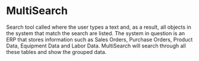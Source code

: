 # MultiSearch
Search tool called where the user types a text and, as a result, all objects in the system that match the search are listed.  The system in question is an ERP that stores information such as Sales Orders, Purchase Orders, Product Data, Equipment Data and Labor Data.  MultiSearch will search through all these tables and show the grouped data.
